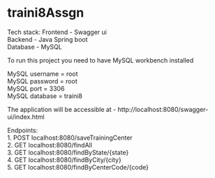 # traini8Assgn

Tech stack: Frontend - Swagger ui   
Backend - Java Spring boot   
Database - MySQL  

To run this project you need to have MySQL workbench installed

MySQL username = root   
MySQL password = root   
MySQL port = 3306   
MySQL database = traini8  

The application will be accessible at - http://localhost:8080/swagger-ui/index.html  

Endpoints:   
	1. POST localhost:8080/saveTrainingCenter   
	2. GET  localhost:8080/findAll  
	3. GET  localhost:8080/findByState/{state}   
	4. GET  localhost:8080/findByCity/{city}   
	5. GET  localhost:8080/findByCenterCode/{code}   
